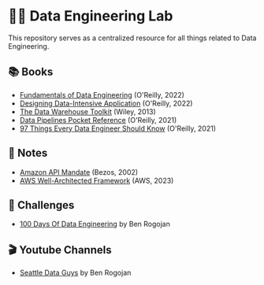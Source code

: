 # 👨‍🔬 Data Engineering Lab 

This repository serves as a centralized resource for all things related to Data Engineering.

## 📚 Books 

- [Fundamentals of Data Engineering](./books/fundamentals_of_data_engineering.md) (O'Reilly, 2022)
- [Designing Data-Intensive Application](./books/designing_data_intensive_application.md) (O'Reilly, 2022)
- [The Data Warehouse Toolkit](./books/the_data_warehouse_toolkit.md) (Wiley, 2013)
- [Data Pipelines Pocket Reference](./books/data_pipeline_pocket_reference.md) (O'Reilly, 2021)
- [97 Things Every Data Engineer Should Know](./books/97_things_every_data_engineer_should_know.md) (O'Reilly, 2021)

## 📝 Notes 

- [Amazon API Mandate](./notes/amazon_api_mandate.md) (Bezos, 2002)
- [AWS Well-Architected Framework](https://docs.aws.amazon.com/wellarchitected/latest/framework/welcome.html) (AWS, 2023)

## 🎲 Challenges

- [100 Days Of Data Engineering](https://docs.google.com/spreadsheets/d/1a5TMdF7Vz-YdvlHXnNHLMeHk7lV-TdRjbPoxMrQ_cSE) by Ben Rogojan

## 🎬 Youtube Channels

- [Seattle Data Guys](https://www.youtube.com/@SeattleDataGuy) by Ben Rogojan
